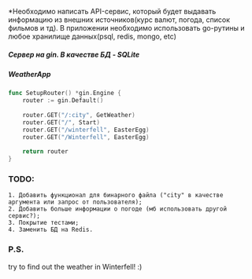 *Необходимо написать API-сервис, который будет выдавать информацию из внешних источников(курс валют, погода, список фильмов и тд). В приложении необходимо использовать go-рутины и любое хранилище данных(psql, redis, mongo, etc)


##### Сервер на gin. В качестве БД - SQLite
##### WeatherApp 
```go
func SetupRouter() *gin.Engine {
	router := gin.Default()
	
	router.GET("/:city", GetWeather)
	router.GET("/", Start)
	router.GET("/winterfell", EasterEgg)
	router.GET("/Winterfell", EasterEgg)
	
	return router
}
```



### TODO:
	1. Добавить функционал для бинарного файла ("city" в качестве аргумента или запрос от пользователя);
    2. Добавить больше информации о погоде (мб использовать другой сервис?);
    3. Покрытие тестами;
    4. Заменить БД на Redis.

### P.S.
try to find out the weather in Winterfell! :)
